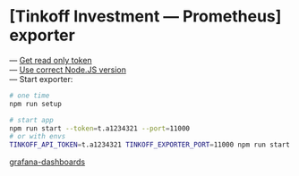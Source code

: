 # [Tinkoff Investment — Prometheus] exporter

— [Get read only token](https://www.tinkoff.ru/invest/settings/api/) \
— [Use correct Node.JS version](.nvmrc) \
— Start exporter:

```bash
# one time
npm run setup

# start app
npm run start --token=t.a1234321 --port=11000
# or with envs
TINKOFF_API_TOKEN=t.a1234321 TINKOFF_EXPORTER_PORT=11000 npm run start
```

[grafana-dashboards](https://github.com/k03mad/grafana-dashboards/tree/master/export)

